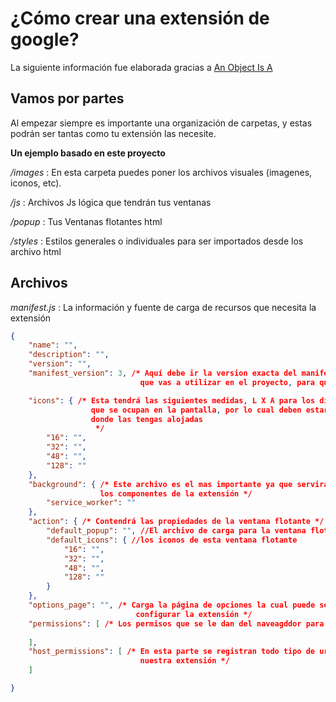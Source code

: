 # ¿Cómo crear una extensión de google?

La siguiente información fue elaborada gracias a [An Object Is A](https://anobjectisa.com/?p=410)  

## Vamos por partes  
Al empezar siempre es importante una organización de carpetas, y estas podrán ser tantas como tu extensión las necesite.  

**Un ejemplo basado en este proyecto**  

*/images* : En esta carpeta puedes poner los archivos visuales (imagenes, iconos, etc).  

*/js* : Archivos Js lógica que tendrán tus ventanas  

*/popup* : Tus Ventanas flotantes html

*/styles* : Estilos generales o individuales para ser importados desde los archivo html  

## Archivos  
*manifest.js* : La información y fuente de carga de recursos que necesita la extensión  
```JSON
{
    "name": "",
    "description": "",
    "version": "",
    "manifest_version": 3, /* Aquí debe ir la version exacta del manifest
                             que vas a utilizar en el proyecto, para que esta funcione */

    "icons": { /* Esta tendrá las siguientes medidas, L X A para los diferentes tamaños 
                  que se ocupan en la pantalla, por lo cual deben estar ligadas al directorio 
                  donde las tengas alojadas
                   */
        "16": "",
        "32": "",
        "48": "",
        "128": ""
    },
    "background": { /* Este archivo es el mas importante ya que servira de comunicador e inciador para todos
                    los componentes de la extensión */
        "service_worker": ""
    },
    "action": { /* Contendrá las propiedades de la ventana flotante */
        "default_popup": "", //El archivo de carga para la ventana flotante
        "default_icons": { //los iconos de esta ventana flotante
            "16": "",
            "32": "",
            "48": "",
            "128": ""
        }
    },
    "options_page": "", /* Carga la página de opciones la cual puede servir para que el usuario pueda 
                            configurar la extensión */
    "permissions": [ /* Los permisos que se le dan del naveagddor para poder accionar sin problemas */
        
    ],
    "host_permissions": [ /* En esta parte se registran todo tipo de urls que queremos que sean compatibles con 
                             nuestra extensión */
    ]

}
```  


